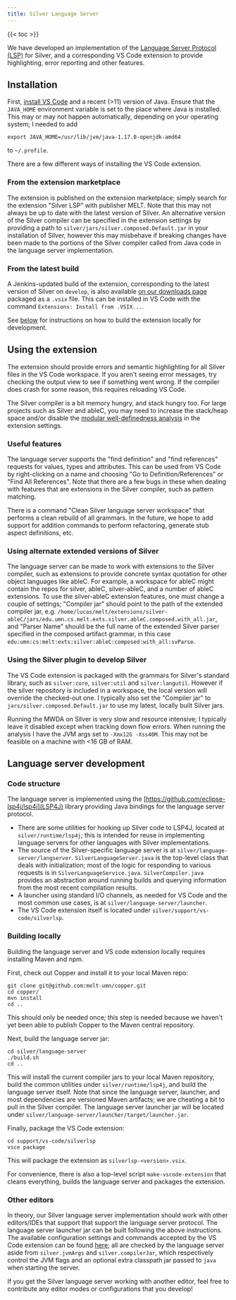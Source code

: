 ```yaml
---
title: Silver Language Server
---
```


{{< toc >}}

We have developed an implementation of the [Language Server Protocol (LSP)](https://microsoft.github.io/language-server-protocol/)
for Silver, and a corresponding VS Code extension to provide highlighting, error reporting and other features.

## Installation

First, [install VS Code](https://code.visualstudio.com/download) and a recent (>11) version of Java.
Ensure that the `JAVA_HOME` environment variable is set to the place where Java is installed.
This may or may not happen automatically, depending on your operating system; I needed to add
```
export JAVA_HOME=/usr/lib/jvm/java-1.17.0-openjdk-amd64
```
to `~/.profile`.

There are a few different ways of installing the VS Code extension.

### From the extension marketplace

The extension is published on the extension marketplace; simply search for the extension "Silver LSP" with publisher MELT.
Note that this may not always be up to date with the latest version of Silver.
An alternative version of the Silver compiler can be specified in the extension settings by providing a path to `silver/jars/silver.composed.Default.jar` in your installation of Silver,
however this may misbehave if breaking changes have been made to the portions of the Silver compiler called from Java code in the language server implementation.

### From the latest build

A Jenkins-updated build of the extension, corresponding to the latest version of Silver on `develop`, is also available [on our downloads page](/downloads)
packaged as a `.vsix` file.  This can be installed in VS Code with the command `Extensions: Install from .VSIX...`.

See [below](#building-locally) for instructions on how to build the extension locally for development.


## Using the extension

The extension should provide errors and semantic highlighting for all Silver files in the VS Code workspace.
If you aren't seeing error messages, try checking the output view to see if something went wrong.
If the compiler does crash for some reason, this requires reloading VS Code.

The Silver compiler is a bit memory hungry, and stack hungry too.
For large projects such as Silver and ableC, you may need to increase the stack/heap space and/or disable
the [modular well-definedness analysis](/silver/concepts/modular-well-definedness) in the extension settings.

### Useful features

The language server supports the "find definition" and "find references" requests for values, types and attributes.
This can be used from VS Code by right-clicking on a name and choosing "Go to Definition/References" or "Find All References".
Note that there are a few bugs in these when dealing with features that are extensions in the Silver compiler, such as pattern matching.

There is a command "Clean Silver language server workspace" that performs a clean rebuild of all grammars.
In the future, we hope to add support for addition commands to perform refactoring, generate stub aspect definitions, etc.

### Using alternate extended versions of Silver

The language server can be made to work with extensions to the Silver compiler, such as extensions to provide concrete syntax quotation for other object languages like ableC.
For example, a workspace for ableC might contain the repos for silver, ableC, silver-ableC, and a number of ableC extensions.
To use the silver-ableC extension features, one must change a couple of settings;
"Compiler jar" should point to the path of the extended compiler jar,
e.g. `/home/lucas/melt/extensions/silver-ableC/jars/edu.umn.cs.melt.exts.silver.ableC.composed.with_all.jar`,
and "Parser Name" should be the full name of the extended Silver parser specified in the composed artifact grammar,
in this case `edu:umn:cs:melt:exts:silver:ableC:composed:with_all:svParse`.

### Using the Silver plugin to develop Silver

The VS Code extension is packaged with the grammars for Silver's standard library, such as `silver:core`, `silver:util` and `silver:langutil`.
However if the silver repository is included in a workspace, the local version will override the checked-out one.
I typically also set the "Compiler jar" to `jars/silver.composed.Default.jar` to use my latest, locally built Silver jars.

Running the MWDA on Silver is very slow and resource intensive; I typically leave it disabled except when tracking down flow errors.
When running the analysis I have the JVM args set to `-Xmx12G -Xss40M`.  This may not be feasible on a machine with <16 GB of RAM.

## Language server development

### Code structure

The language server is implemented using the [https://github.com/eclipse-lsp4j/lsp4j](LSP4J) library providing Java bindings for the language server protocol.

* There are some utilities for hooking up Silver code to LSP4J, located at `silver/runtime/lsp4j`;
this is intended for reuse in implementing language servers for other languages with Silver implementations.
* The source of the Silver-specific language server is at `silver/language-server/langserver`.
`SilverLanguageServer.java` is the top-level class that deals with initialization;
most of the logic for responding to various requests is in `SilverLanguageService.java`.
`SilverCompiler.java` provides an abstraction around running builds and querying information from the most recent compilation results.
* A launcher using standard I/O channels, as needed for VS Code and the most common use cases, is at `silver/language-server/launcher`.
* The VS Code extension itself is located under `silver/support/vs-code/silverlsp`.

### Building locally

Building the language server and VS code extension locally requires installing Maven and npm.

First, check out Copper and install it to your local Maven repo:
```
git clone git@github.com:melt-umn/copper.git
cd copper/
mvn install
cd ..
```
This should only be needed once; this step is needed because we haven't yet been able to publish Copper to the Maven central repository.

Next, build the language server jar:
```
cd silver/language-server
./build.sh
cd ..
```
This will install the current compiler jars to your local Maven repository, build the common utilities under `silver/runtime/lsp4j`, and build the language server itself.
Note that since the language server, launcher, and most dependencies are versioned Maven artifacts; we are cheating a bit to pull in the Silver compiler.
The language server launcher jar will be located under `silver/language-server/launcher/target/launcher.jar`.

Finally, package the VS Code extension:
```
cd support/vs-code/silverlsp
vsce package
```
This will package the extension as `silverlsp-<version>.vsix`.

For convenience, there is also a top-level script `make-vscode-extension` that cleans everything, builds the language server and packages the extension.

### Other editors

In theory, our Silver language server implementation should work with other editors/IDEs that support that support the language server protocol.
The language server launcher jar can be built following the above instructions.
The available configuration settings and commands accepted by the VS Code extension can be found [here](https://github.com/melt-umn/silver/blob/develop/support/vs-code/silverlsp/package.json);
all are checked by the language server aside from `silver.jvmArgs` and `silver.compilerJar`,
which respectively control the JVM flags and an optional extra classpath jar passed to `java` when starting the server.

If you get the Silver language server working with another editor, feel free to contribute any editor modes or configurations that you develop!
